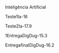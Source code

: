 <p>Inteligência Artificial</p>
<p>Teste1Ia-16</p>
<p>Teste2Ia-17.9</p>
<p>1EntregaDigDug-15.3</p>
<p>EntregafinalDigDug-16.2</p>
